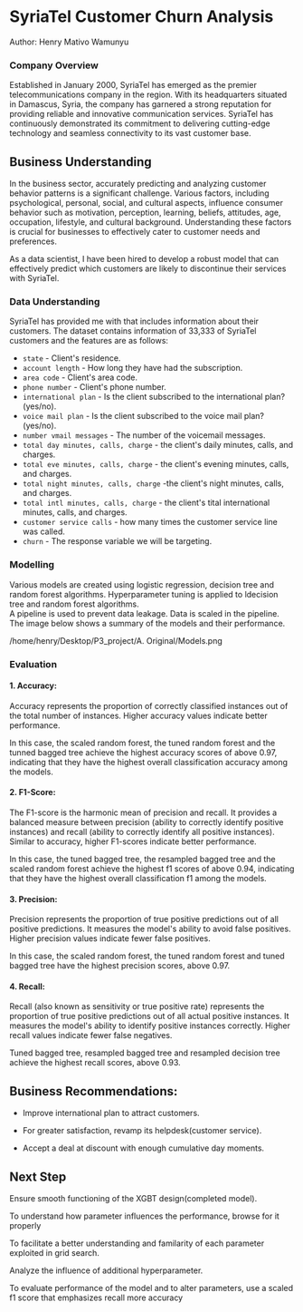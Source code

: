 # SyriaTel Customer Churn Analysis

Author: Henry Mativo Wamunyu



### Company Overview 

Established in January 2000, SyriaTel has emerged as the premier telecommunications company in the region. With its headquarters situated in Damascus, Syria, the company has garnered a strong reputation for providing reliable and innovative communication services. SyriaTel has continuously demonstrated its commitment to delivering cutting-edge technology and seamless connectivity to its vast customer base.

## Business Understanding

In the business sector, accurately predicting and analyzing customer behavior patterns is a significant challenge. Various factors, including psychological, personal, social, and cultural aspects, influence consumer behavior such as motivation, perception, learning, beliefs, attitudes, age, occupation, lifestyle, and cultural background. Understanding these factors is crucial for businesses to effectively cater to customer needs and preferences.

As a data scientist, I have been hired to develop a robust model that can effectively predict which customers are likely to discontinue their services with SyriaTel.


### Data Understanding

SyriaTel has provided me with that includes information about their customers. The dataset contains information of 33,333 of SyriaTel customers and the features are as follows:

* `state` - Client's residence.
* `account length` - How long they have had the subscription.
* `area code` - Client's area code.
* `phone number` - Client's phone number.
* `international plan` - Is the client subscribed to the international plan?(yes/no).
* `voice mail plan` - Is the client subscribed to the voice mail plan?(yes/no).
* `number vmail messages` - The number of the voicemail messages.
* `total day minutes, calls, charge` - the client's daily minutes, calls, and charges.
* `total eve minutes, calls, charge` - the client's evening minutes, calls, and charges.
* `total night minutes, calls, charge` -the client's night minutes, calls, and charges.
* `total intl minutes, calls, charge` - the client's tital international minutes, calls, and charges.
* `customer service calls` - how many times the customer service line was called.
* `churn` - The response variable we will be targeting.


### Modelling 
Various models are created using logistic regression, decision tree and random forest algorithms. Hyperparameter tuning is applied to ldecision tree and random forest algorithms.<br>
A pipeline is used to prevent data leakage. Data is scaled in the pipeline.<br>
The image below shows a summary of the models and their performance.
 
 /home/henry/Desktop/P3_project/A. Original/Models.png
             
### Evaluation
 
#### 1. **Accuracy:** 

Accuracy represents the proportion of correctly classified instances out of the total number of instances. Higher accuracy values indicate better performance.
 
In this case, the scaled random forest, the tuned random forest and the tunned bagged tree achieve the highest accuracy scores of above 0.97, indicating that they have the highest overall classification accuracy among the models.

#### 2. **F1-Score:** 

The F1-score is the harmonic mean of precision and recall. It provides a balanced measure between precision (ability to correctly identify positive instances) and recall (ability to correctly identify all positive instances). Similar to accuracy, higher F1-scores indicate better performance. 

In this case, the tuned bagged tree, the resampled bagged tree and the scaled random forest achieve the highest f1 scores of above 0.94, indicating that they have the highest overall classification f1 among the models.

#### 3. **Precision:** 

Precision represents the proportion of true positive predictions out of all positive predictions. It measures the model's ability to avoid false positives. Higher precision values indicate fewer false positives. 

In this case, the scaled random forest, the tuned random forest and tuned bagged tree have the highest precision scores, above 0.97.

#### 4. **Recall:**

Recall (also known as sensitivity or true positive rate) represents the proportion of true positive predictions out of all actual positive instances. It measures the model's ability to identify positive instances correctly. Higher recall values indicate fewer false negatives.

Tuned bagged tree, resampled bagged tree and resampled decision tree achieve the highest recall scores, above 0.93.

## Business Recommendations:

* Improve international plan to attract customers.

* For greater satisfaction, revamp its helpdesk(customer service).

* Accept a deal at discount with enough cumulative day moments.

## Next Step

Ensure smooth functioning of the XGBT design(completed model).

To understand how parameter influences the performance, browse for it properly

To facilitate a better understanding and familarity of each parameter exploited in grid search.

Analyze the influence of additional hyperparameter.

To evaluate performance of the model and to alter parameters, use a scaled f1 score that emphasizes recall more accuracy



